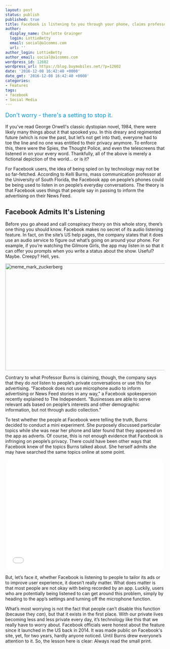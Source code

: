 ```yaml
---
layout: post
status: publish
published: true
title: Facebook is listening to you through your phone, claims professor
author:
  display_name: Charlotte Grainger
  login: LottieBetty
  email: social@a1comms.com
  url: ''
author_login: LottieBetty
author_email: social@a1comms.com
wordpress_id: 12602
wordpress_url: https://blog.buymobiles.net/?p=12602
date: '2016-12-08 16:42:40 +0000'
date_gmt: '2016-12-08 16:42:40 +0000'
categories:
- Features
tags:
- facebook
- Social Media
---
```

<p><span class="postStandFirst" style="color: #0896d5; line-height: 26px; font-size: 18px;">Don't worry - there's a setting to stop it.</span></p>
<p>If you&rsquo;ve read George Orwell's classic dystopian novel, 1984, there were likely many things about it that spooked you. In this dreary and regimented future (which is now the past, but let&rsquo;s not get into that), everyone had to toe the line and no one was entitled to their privacy anymore. To enforce this, there were the Spies, the Thought Police, and even the telescreens that listened in on your every word. Thankfully, all of the above is merely a fictional depiction of the world&hellip; or is it?</p>
<p>For Facebook users, the idea of being spied on by technology may not be so far-fetched. According to Kelli Burns, mass communication professor at the University of South Florida, the Facebook app on people&rsquo;s phones could be being used to listen in on people&rsquo;s everyday conversations. The theory is that Facebook uses things that people say in passing to inform the advertising on their News Feed.</p>
<h2>Facebook Admits It's Listening</h2>
<p>Before you go ahead and call conspiracy theory on this whole story, there&rsquo;s one thing you should know. Facebook makes no secret of its audio listening feature. In fact, on the site&rsquo;s US help pages, the company states that it does use an audio service to figure out what&rsquo;s going on around your phone. For example, if you&rsquo;re watching the Gilmore Girls, the app may listen in so that it can offer you prompts when you write a status about the show. Useful? Maybe. Creepy? Hell, yes.</p>
<p><img class="aligncenter wp-image-12605 size-full" src="https://a1comms-blog-buymobiles.storage.googleapis.com/2016/12/meme_mark_zuckerberg.jpg" alt="meme_mark_zuckerberg" width="600" height="337" /></p>
<p>Contrary to what Professor Burns is claiming, though, the company says that they do <em>not </em>listen to people&rsquo;s private conversations or use this for advertising. &ldquo;Facebook does not use microphone audio to inform advertising or News Feed stories in any way," a Facebook spokesperson recently explained to The Independent. "Businesses are able to serve relevant ads based on people&rsquo;s interests and other demographic information, but not through audio collection.&rdquo;</p>
<p>To test whether the people at Facebook were telling the truth, Burns decided to conduct a mini experiment. She purposely discussed particular topics while she was near her phone and later found that they appeared on the app as adverts. Of course, this is not enough evidence that Facebook is infringing on people&rsquo;s privacy. There could have been other ways that Facebook knew of the topics Burns talked about. She herself admits she may have searched the same topics online at some point.</p>
<p><iframe style="height: 350px !important;" src="//renderer.qmerce.com/interaction/58498e53bd642e4a69851023" width="100%" height="350" frameborder="0" scrolling="no"></iframe></p>
<p>But, let&rsquo;s face it, whether Facebook is listening to people to tailor its ads or to improve user experience, it doesn&rsquo;t really matter. What does matter is that most people are not okay with being recorded by an app. Luckily, users who are potentially being listened to can get around this problem, simply by heading to the app&rsquo;s settings and turning off the microphone function.</p>
<p>What&rsquo;s most worrying is not the fact that people can&rsquo;t disable this function (because they <em>can</em>), but that it exists in the first place. With our private lives becoming less and less private every day, it&rsquo;s technology like this that we really have to worry about. Facebook officials were honest about the feature since it launched in the US back in 2014. It was made public on Facebook's site, yet, for two years, hardly anyone noticed. Until Burns drew everyone&rsquo;s attention to it. So, the lesson here is clear: Always read the small print.</p>
